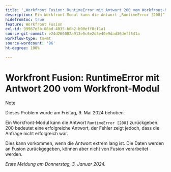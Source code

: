 ```yaml
---
title: '„Workfront Fusion: RuntimeError mit Antwort 200 vom Workfront-Modul“'
description: Ein Workfront-Modul kann die Antwort „RuntimeError [200]“ zurückgeben. 200 bedeutet eine erfolgreiche Antwort, der Fehler zeigt jedoch, dass die Anfrage nicht erfolgreich war.
hidefromtoc: true
feature: Workfront Fusion
exl-id: 99967e3b-08bd-4035-b0b2-b90eff8cf1a1
source-git-commit: e24d266002a913e5c6e2d5e40e9dad36deff541a
workflow-type: tm+mt
source-wordcount: '96'
ht-degree: 100%

---
```


# Workfront Fusion: RuntimeError mit Antwort 200 vom Workfront-Modul

>[!NOTE]
>
>Dieses Problem wurde am Freitag, 9. Mai 2024 behoben.

Ein Workfront-Modul kann die Antwort `RuntimeError [200]` zurückgeben. 200 bedeutet eine erfolgreiche Antwort, der Fehler zeigt jedoch, dass die Anfrage nicht erfolgreich war.

Dies kann vorkommen, wenn die Antwort extrem lang ist. Die Daten werden an Fusion zurückgegeben, können aber nicht von Fusion verarbeitet werden.

_Erste Meldung am Donnerstag, 3. Januar 2024._
